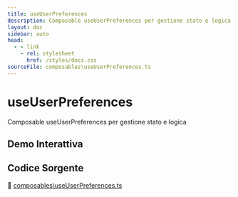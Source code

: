 ```yaml
---
title: useUserPreferences
description: Composable useUserPreferences per gestione stato e logica
layout: doc
sidebar: auto
head:
  - - link
    - rel: stylesheet
      href: /styles/docs.css
sourceFile: composables\useUserPreferences.ts
---
```


# useUserPreferences

Composable useUserPreferences per gestione stato e logica

## Demo Interattiva

<ClientOnly>
<ExampleContainer component="useUserPreferences" />
</ClientOnly>

## Codice Sorgente

📁 [composables\useUserPreferences.ts](https://github.com/alicemandelli/portfolio/blob/main/src/composables\useUserPreferences.ts)

